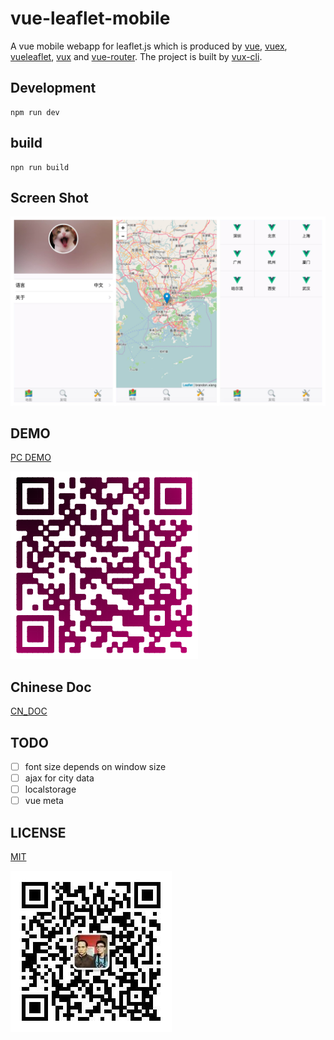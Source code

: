# vue-leaflet-mobile

A vue mobile webapp for leaflet.js which is produced by [vue](https://github.com/vuejs/vue), [vuex](https://github.com/vuejs/vuex), [vueleaflet](https://github.com/brandonxiang/vueleaflet), [vux](https://github.com/airyland/vux) and [vue-router](https://github.com/vuejs/vue-router). The project is built by [vux-cli](https://github.com/vuejs/vue-cli).

## Development

```
npm run dev
```

## build

```
npn run build
```

## Screen Shot

![Screen](screen/screen.jpg)

## DEMO

[PC DEMO](https://brandonxiang.github.io/vue-leaflet-mobile/www/)

![Phone DEMO](screen/demo.png)

## Chinese Doc

[CN_DOC](README_CN.md)

## TODO

- [ ] font size depends on window size
- [ ] ajax for city data
- [ ] localstorage
- [ ] vue meta

## LICENSE

[MIT](LICENSE)

![Wechat Offical Code](src/assets/qrcode.jpg)